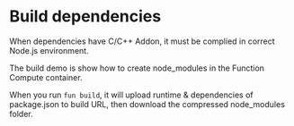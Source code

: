 # Build dependencies

When dependencies have C/C++ Addon, it must be complied in correct Node.js environment.

The build demo is show how to create node_modules in the Function Compute container.

When you run `fun build`, it will upload runtime & dependencies of package.json to build URL, then download the compressed node_modules folder.
